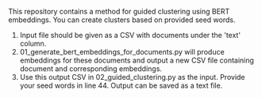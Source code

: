 This repository contains a method for guided clustering using BERT embeddings. You can create clusters based on provided seed words.

1. Input file should be given as a CSV with documents under the 'text' column.
2. 01_generate_bert_embeddings_for_documents.py will produce embeddings for 
   these documents and output a new CSV file containing document and corresponding embeddings.
3. Use this output CSV in 02_guided_clustering.py as the input. Provide your seed words
   in line 44. Output can be saved as a text file.